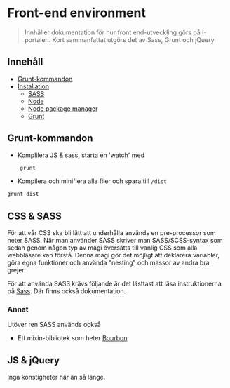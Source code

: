 # Front-end environment

> Innhåller dokumentation för hur front end-utveckling görs på I-portalen. Kort sammanfattat utgörs det av Sass, Grunt och jQuery

## Innehåll
- [Grunt-kommandon](#grunt---kommandon)
- [Installation](#installation)  
     - [SASS](#SASS)
     - [Node](#node)
     - [Node package manager](#node-package-manager)
     - [Grunt](#grunt)
     
## Grunt-kommandon

+ Komplilera JS & sass, starta en 'watch' med

````bash
    grunt
````
+ Kompilera och minifiera alla filer och spara till `/dist`
````bash
grunt dist
````



## CSS & SASS
För att vår CSS ska bli lätt att underhålla används en pre-processor som heter SASS. När man använder SASS skriver man SASS/SCSS-syntax som sedan genom någon typ av magi översätts till vanlig CSS som alla webbläsare kan förstå. Denna magi gör det möjligt att deklarera variabler, göra egna funktioner och använda "nesting" och massor av andra bra grejer.  

För att använda SASS krävs följande är det lästtast att läsa instruktionerna på [Sass](http://sass-lang.com "SASS hemsida"). Där finns också dokumentation.

### Annat
Utöver ren SASS används också  
+ Ett mixin-bibliotek som heter [Bourbon](http://bourbon.io "Bourbon")
## JS & jQuery  
Inga konstigheter här än så länge.
